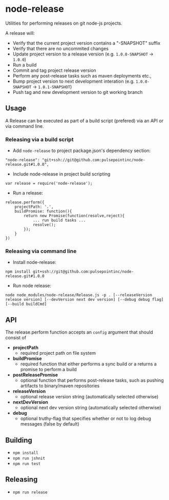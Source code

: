 # node-release #
Utilities for performing releases on git node-js projects.

A release will:
* Verify that the current project version contains a "-SNAPSHOT" suffix
* Verify that there are no uncommited changes
* Update project version to a release version (e.g. ```1.0.0-SNAPSHOT``` -> ```1.0.0```)
* Run a build
* Commit and tag project release version
* Perform any post-release tasks such as maven deployments etc.,
* Bump project version to next development interation (e.g. ```1.0.0-SNAPSHOT``` -> ```1.0.1-SNAPSHOT```)
* Push tag and new development version to git working branch

## Usage ##
A Release can be executed as part of a build script (prefered) via an API or via command line.

### Releasing via a build script ###

* Add ```node-release``` to project package.json's dependency section:
```
"node-release": "git+ssh://git@github.com:pulsepointinc/node-release.git#1.0.0",
```
* Include node-release in project build scripting
```
var release = require('node-release');
```
* Run a release:
```
release.perform({
    projectPath: '.',
    buildPromise: function(){
        return new Promise(function(resolve,reject){
            ... run build tasks ...
            resolve();
        });
    }
})
```

### Releasing via command line ###
* Install node-release:
```
npm install git+ssh://git@github.com:pulsepointinc/node-release.git#1.0.0
```
* Run node release:
```
node node_modules/node-release/Release.js -p . [--releaseVersion release version] [--devVersion next dev version] [--debug debug flag] [--build buildCmd]
```

## API ##
The release.perform function accepts an ```config``` argument that should consist of
* **projectPath**
    * required project path on file system
* **buildPromise**
    * required function that either performs a sync build or a returns a promise to perform a build
* **postReleasePromise**
    * optional function that performs post-release tasks, such as pushing artifacts to binary/maven repositories
* **releaseVersion**
    * optional release version string (automatically selected otherwise)
* **nextDevVersion** 
    * optional next dev version string (automatically selected otherwise)
* **debug**
    * optional truthy-flag that specifies whether or not to log debug messages (false by default)

## Building ##
* ```npm install```
* ```npm run jshnit```
* ```npm run test```

## Releasing ##
* ```npm run release```